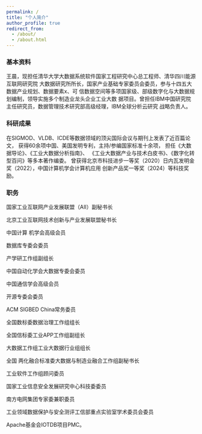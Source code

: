 ```yaml
---
permalink: /
title: "个人简介"
author_profile: true
redirect_from: 
  - /about/
  - /about.html
---
```


### 基本资料
王晨，现担任清华大学大数据系统软件国家工程研究中心总工程师、清华四川能源互联网研究院
大数据研究所所长，国家产业基础专家委员会委员，参与十四五大数据产业规划、数据要素x、可
信数据空间等多项国家级、部级数字化与大数据规划编制，领导实施多个制造业龙头企业工业大数
据项目。曾担任IBM中国研究院主任研究员，数据管理技术研究部高级经理，IBM全球分析云研究
战略负责人。

### 科研成果
在SIGMOD、VLDB、ICDE等数据领域的顶尖国际会议与期刊上发表了近百篇论文，
获得60余项中国、美国发明专利，主持/参编国家标准十余项，
担任《大数据导论》、《工业大数据分析指南》、 《工业大数据产业与技术白皮书》、《数字化转型百问》等多本著作编委。
曾获得北京市科技进步一等奖（2020）日内瓦发明金奖（2022），中国计算机学会计算机应用
创新产品奖一等奖（2024）等科技奖励。

### 职务
国家工业互联网产业发展联盟（AII）副秘书长

北京工业互联网技术创新与产业发展联盟秘书长

中国计算 机学会高级会员

数据库专委会委员

产学研工作组副组长

中国自动化学会大数据专委会委员

中国通信学会高级会员

开源专委会委员

ACM SIGBED China常务委员

全国数标委数据治理工作组组长

全国信标委工业APP工作组副组长

大数据工作组工业大数据行业组组长

全国 两化融合标准委大数据与制造业融合工作组副秘书长

工业软件工作组顾问委员

国家工业信息安全发展研究中心科技委委员

南方电网集团专家委兼职委员

工业领域数据保护与安全测评工信部重点实验室学术委员会委员

Apache基金会IOTDB项目PMC。


